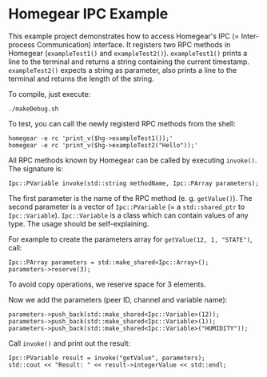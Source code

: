 # Homegear IPC Example

This example project demonstrates how to access Homegear's IPC (= Inter-process Communication) interface. It registers two RPC methods in Homegear (`exampleTest1()` and `exampleTest2()`). `exampleTest1()` prints a line to the terminal and returns a string containing the current timestamp. `exampleTest2()` expects a string as parameter, also prints a line to the terminal and returns the length of the string.

To compile, just execute:

```
./makeDebug.sh
```

To test, you can call the newly registerd RPC methods from the shell:

```
homegear -e rc 'print_v($hg->exampleTest1());'
homegear -e rc 'print_v($hg->exampleTest2("Hello"));'
```

All RPC methods known by Homegear can be called by executing `invoke()`. The signature is:

```
Ipc::PVariable invoke(std::string methodName, Ipc::PArray parameters);
```

The first parameter is the name of the RPC method (e. g. `getValue()`). The second parameter is a vector of `Ipc::PVariable` (= a `std::shared_ptr` to `Ipc::Variable`). `Ipc::Variable` is a class which can contain values of any type. The usage should be self-explaining.

For example to create the parameters array for `getValue(12, 1, "STATE")`, call:

```
Ipc::PArray parameters = std::make_shared<Ipc::Array>();
parameters->reserve(3);
```

To avoid copy operations, we reserve space for 3 elements.

Now we add the parameters (peer ID, channel and variable name):

```
parameters->push_back(std::make_shared<Ipc::Variable>(12));
parameters->push_back(std::make_shared<Ipc::Variable>(1));
parameters->push_back(std::make_shared<Ipc::Variable>("HUMIDITY"));
```

Call `invoke()` and print out the result:

```
Ipc::PVariable result = invoke("getValue", parameters);
std::cout << "Result: " << result->integerValue << std::endl;
```
